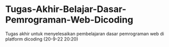 # Tugas-Akhir-Belajar-Dasar-Pemrograman-Web-Dicoding
Tugas akhir untuk menyelesaikan pembelajaran dasar pemrograman web di platform dicoding (20-9-22 20:20)

